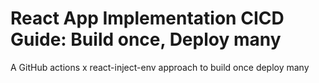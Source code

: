 # React App Implementation CICD Guide: Build once, Deploy many

A GitHub actions x react-inject-env approach to build once deploy many

